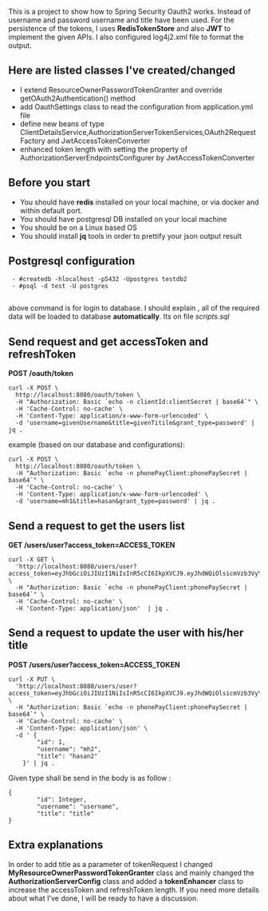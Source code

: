 This is a project to show how to Spring Security Oauth2 works. Instead of username and password
username and title have been used. For the persistence of the tokens, I uses **RedisTokenStore** and also **JWT** to implement the given APIs. I also configured log4j2.xml file to format the output.

## Here are listed classes I've created/changed 

 - I extend ResourceOwnerPasswordTokenGranter and override getOAuth2Authentication() method 
 - add OauthSettings class to read the configuration from application.yml file
 - define new beans of type ClientDetailsService,AuthorizationServerTokenServices,OAuth2RequestFactory and JwtAccessTokenConverter 
 - enhanced token length with setting the property of AuthorizationServerEndpointsConfigurer by JwtAccessTokenConverter

## Before you start

 - You should have **redis** installed on your local machine, or via docker and within default port.
 - You should have postgresql DB installed on your local machine
 - You should be on a Linux based OS
 - You should install **jq** tools in order to prettify your json output result
 


## Postgresql configuration
```
 - #createdb -hlocalhost -p5432 -Upostgres testdb2	 
 - #psql -d test -U postgres 
 
 ```
above command is for login to database.
I should explain , all of the required data will be loaded to database **automatically**. Its on file *scripts.sql*



## Send request and get accessToken and refreshToken
**POST /oauth/token**
```
curl -X POST \
  http://localhost:8080/oauth/token \
  -H "Authorization: Basic `echo -n clientId:clientSecret | base64`" \
  -H 'Cache-Control: no-cache' \
  -H 'Content-Type: application/x-www-form-urlencoded' \
  -d 'username=givenUsername&title=givenTitile&grant_type=password' | jq .
```
example  (based on our database and configurations):
```
curl -X POST \
  http://localhost:8080/oauth/token \
  -H "Authorization: Basic `echo -n phonePayClient:phonePaySecret | base64`" \
  -H 'Cache-Control: no-cache' \
  -H 'Content-Type: application/x-www-form-urlencoded' \
  -d 'username=mh1&title=hasan&grant_type=password' | jq .
```
## Send a request to get the users list
**GET /users/user?access_token=ACCESS_TOKEN**
```
curl -X GET \
  'http://localhost:8080/users/user?access_token=eyJhbGciOiJIUzI1NiIsInR5cCI6IkpXVCJ9.eyJhdWQiOlsicmVzb3VyY2VfaWQiXSwidXNlcl9uYW1lIjoibWgxIiwic2NvcGUiOlsicmVhZCIsIndyaXRlIiwidHJ1c3QiXSwiZXhwIjoxNTIyNzM2OTg0LCJhdXRob3JpdGllcyI6WyJST0xFX0FETUlOIl0sImp0aSI6IjY4ZTFmZjBjLWUwM2EtNDJkMy1hYjdlLTg5NTA5OWYzOTk1ZCIsImNsaWVudF9pZCI6InBob25lUGF5Q2xpZW50In0.YSNdzBM_FjvutGhMhht9J7VoPbuIhEd8N78t0KrxgAE' \
  -H "Authorization: Basic `echo -n phonePayClient:phonePaySecret | base64`" \
  -H 'Cache-Control: no-cache' \
  -H 'Content-Type: application/json'  | jq .
```

## Send a request to update the user with his/her title
**POST /users/user?access_token=ACCESS_TOKEN**
```
curl -X PUT \
  'http://localhost:8080/users/user?access_token=eyJhbGciOiJIUzI1NiIsInR5cCI6IkpXVCJ9.eyJhdWQiOlsicmVzb3VyY2VfaWQiXSwidXNlcl9uYW1lIjoibWgxIiwic2NvcGUiOlsicmVhZCIsIndyaXRlIiwidHJ1c3QiXSwiZXhwIjoxNTIyNzM2OTg0LCJhdXRob3JpdGllcyI6WyJST0xFX0FETUlOIl0sImp0aSI6IjY4ZTFmZjBjLWUwM2EtNDJkMy1hYjdlLTg5NTA5OWYzOTk1ZCIsImNsaWVudF9pZCI6InBob25lUGF5Q2xpZW50In0.YSNdzBM_FjvutGhMhht9J7VoPbuIhEd8N78t0KrxgAE' \
  -H "Authorization: Basic `echo -n phonePayClient:phonePaySecret | base64`" \
  -H 'Cache-Control: no-cache' \
  -H 'Content-Type: application/json' \
  -d ' {
        "id": 1,
        "username": "mh2",
        "title": "hasan2"
    }' | jq .
```
Given type shall be send in the body is as follow :
```
{
        "id": Integer,
        "username": "username",
        "title": "title"
}
```
## Extra explanations 
In order to add title as a parameter of tokenRequest I changed **MyResourceOwnerPasswordTokenGranter** class and mainly changed the  **AuthorizationServerConfig** class and added a **tokenEnhancer** class to increase the accessToken and refreshToken length. If you need more details about what I've done, I will be ready to have a discussion.

